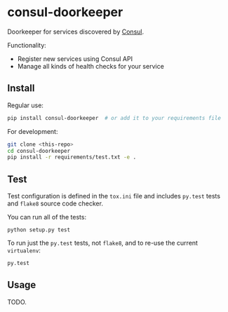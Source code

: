 # consul-doorkeeper

Doorkeeper for services discovered by [Consul](https://www.consul.io/).

Functionality:

* Register new services using Consul API
* Manage all kinds of health checks for your service

## Install

Regular use:

```sh
pip install consul-doorkeeper  # or add it to your requirements file
```

For development:

```sh
git clone <this-repo>
cd consul-doorkeeper
pip install -r requirements/test.txt -e .
```

## Test

Test configuration is defined in the `tox.ini` file and includes `py.test` tests
and `flake8` source code checker.

You can run all of the tests:

```
python setup.py test
```

To run just the `py.test` tests, not `flake8`, and to re-use the current `virtualenv`:

```sh
py.test
```

## Usage

TODO.
